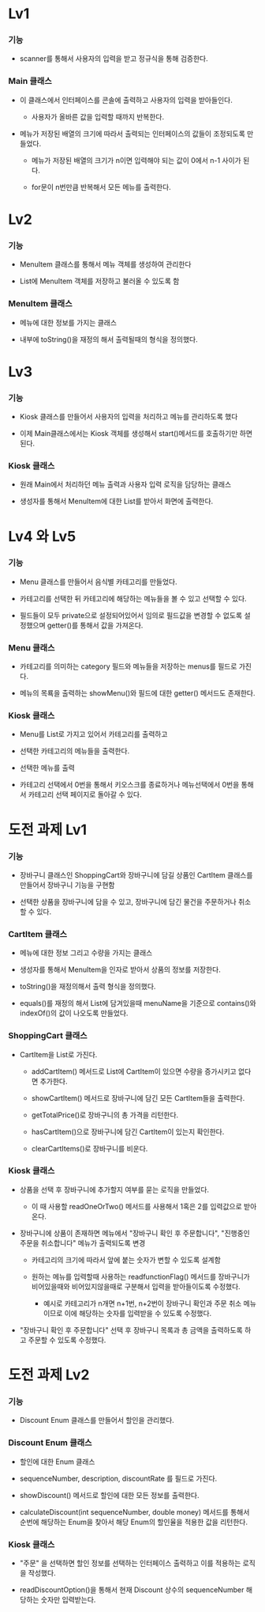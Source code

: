 # Lv1

### 기능

  - scanner를 통해서 사용자의 입력을 받고 정규식을 통해 검증한다.

### Main 클래스

  - 이 클래스에서 인터페이스를  콘솔에 출력하고 사용자의 입력을 받아들인다.

    - 사용자가 올바른 값을 입력할 때까지 반복한다. 

  - 메뉴가 저장된 배열의 크기에 따라서 출력되는 인터페이스의 값들이 조정되도록 만들었다.

    - 메뉴가 저장된 배열의 크기가 n이면 입력해야 되는 값이 0에서 n-1 사이가 된다.
   
    - for문이 n번만큼  반복해서 모든 메뉴를 출력한다.
   
# Lv2

### 기능

  - MenuItem 클래스를 통해서 메뉴 객체를 생성하여 관리한다

  - List에 MenuItem 객체를 저장하고 불러올 수 있도록 함

### MenuItem 클래스

  - 메뉴에 대한 정보를 가지는 클래스

  - 내부에 toString()을 재정의 해서 출력될때의 형식을 정의했다.

# Lv3

### 기능

  - Kiosk 클래스를 만들어서 사용자의 입력을 처리하고 메뉴를 관리하도록 했다

  - 이제 Main클래스에서는 Kiosk 객체를 생성해서 start()메서드를 호출하기만 하면 된다.

### Kiosk 클래스

  - 원래 Main에서 처리하던 메뉴 출력과 사용자 입력 로직을 담당하는 클래스

  - 생성자를 통해서 MenuItem에 대한 List를 받아서 화면에 출력한다.

# Lv4 와 Lv5

### 기능

  - Menu 클래스를 만들어서 음식별 카테고리를 만들었다.

  - 카테고리를 선택한 뒤 카테고리에 해당하는 메뉴들을 볼 수 있고 선택할 수 있다.

  - 필드들이 모두 private으로 설정되어있어서 임의로 필드값을 변경할 수 없도록 설정했으며 getter()를 통해서 값을 가져온다.

### Menu 클래스

  - 카테고리를 의미하는 category 필드와 메뉴들을 저장하는 menus를 필드로 가진다.

  - 메뉴의 목룍을 출력하는 showMenu()와 필드에 대한 getter() 메서드도 존재한다.

### Kiosk 클래스

  - Menu를 List로 가지고 있어서 카테고리를 출력하고
  
  - 선택한 카테고리의 메뉴들을 출력한다.

  - 선택한 메뉴를 출력

  - 카테고리 선택에서 0번을 통해서 키오스크를 종료하거나 메뉴선택에서 0번을 통해서 카테고리 선택 페이지로 돌아갈 수 있다.

# 도전 과제 Lv1

### 기능

  - 장바구니 클래스인 ShoppingCart와 장바구니에 담길 상품인 CartItem 클래스를 만들어서 장바구니 기능을 구현함

  - 선택한 상품을 장바구니에 담을 수 있고, 장바구니에 담긴 물건을 주문하거나 취소할 수 있다.

### CartItem 클래스

  - 메뉴에 대한 정보 그리고 수량을 가지는 클래스

  - 생성자를 통해서 MenuItem을 인자로 받아서 상품의 정보를 저장한다.

  - toString()을 재정의해서 출력 형식을 정의했다.

  - equals()를 재정의 해서 List에 담겨있을때 menuName을 기준으로 contains()와 indexOf()의 값이 나오도록 만들었다.

### ShoppingCart 클래스

  - CartItem을 List로 가진다.

    - addCartItem() 메서드로 List에 CartItem이 있으면 수량을 증가시키고 없다면 추가한다.
   
    - showCartItem() 메서드로 장바구니에 담긴 모든 CartItem들을 출력한다.
   
    - getTotalPrice()로 장바구니의 총 가격을 리턴한다.
   
    - hasCartItem()으로 장바구니에 담긴 CartItem이 있는지 확인한다.

    - clearCartItems()로 장바구니를 비운다.
   
### Kiosk 클래스

  - 상품을 선택 후 장바구니에 추가할지 여부를 묻는 로직을 만들었다.

    - 이 때 사용할 readOneOrTwo() 메서드를 사용해서 1혹은 2를 입력값으로 받아온다.
   
  - 장바구니에 상품이 존재하면 메뉴에서 "장바구니 확인 후 주문합니다", "진행중인  주문을  취소합니다" 메뉴가 출력되도록 변경

    - 카테고리의 크기에 따라서 앞에 붙는 숫자가 변할 수 있도록 설계함
   
    - 원하는 메뉴를 입력할때 사용하는 readfunctionFlag() 메서드를 장바구니가 비어있을때와 비어있지않을때로 구분해서 입력을 받아들이도록 수정했다.

      - 예시로 카테고리가 n개면 n+1번, n+2번이 장바구니 확인과 주문 취소 메뉴이므로 이에 해당하는 숫자를 입력받을 수 있도록 수정했다.

  - "장바구니 확인 후 주문합니다" 선택 후 장바구니 목록과 총 금액을 출력하도록 하고 주문할 수 있도록 수정했다.

# 도전 과제 Lv2

### 기능

  - Discount Enum 클래스를 만들어서 할인을 관리했다.

### Discount Enum 클래스

  - 할인에 대한 Enum 클래스

  - sequenceNumber, description, discountRate 를 필드로 가진다.

  - showDiscount() 메서드로 할인에 대한 모든 정보를 출력한다.

  - calculateDiscount(int sequenceNumber, double money) 메서드를 통해서 순번에 해당하는 Enum을 찾아서 해당 Enum의 할인율을 적용한 값을 리턴한다.

### Kiosk 클래스

  - "주문" 을 선택하면 할인 정보를 선택하는 인터페이스 출력하고 이를 적용하는 로직을 작성했다.

  - readDiscountOption()을 통해서 현재 Discount 상수의 sequenceNumber 해당하는 숫자만 입력받는다.
